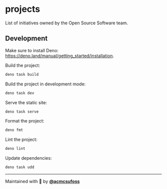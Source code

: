 # projects

List of initiatives owned by the Open Source Software team.

## Development

Make sure to install Deno:
<https://deno.land/manual/getting_started/installation>.

Build the project:

```sh
deno task build
```

Build the project in development mode:

```sh
deno task dev
```

Serve the static site:

```sh
deno task serve
```

Format the project:

```sh
deno fmt
```

Lint the project:

```sh
deno lint
```

Update dependencies:

```sh
deno task udd
```

---

Maintained with 💚 by [**@acmcsufoss**](https://github.com/acmcsufoss)
